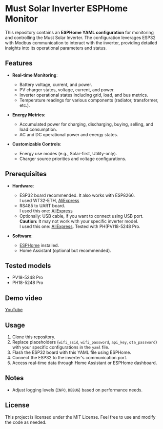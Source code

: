 # Must Solar Inverter ESPHome Monitor

This repository contains an **ESPHome YAML configuration** for monitoring and controlling the Must Solar Inverter. The configuration leverages ESP32 with Modbus communication to interact with the inverter, providing detailed insights into its operational parameters and status.

## Features

- **Real-time Monitoring**:
  - Battery voltage, current, and power.
  - PV charger states, voltage, current, and power.
  - Inverter operational states including grid, load, and bus metrics.
  - Temperature readings for various components (radiator, transformer, etc.).
  
- **Energy Metrics**:
  - Accumulated power for charging, discharging, buying, selling, and load consumption.
  - AC and DC operational power and energy states.

- **Customizable Controls**:
  - Energy use modes (e.g., Solar-first, Utility-only).
  - Charger source priorities and voltage configurations.

## Prerequisites

- **Hardware**:
  - ESP32 board recommended. It also works with ESP8266.  
    I used WT32-ETH, [AliExpress](https://www.aliexpress.com/item/1005006074972994.html)
  - RS485 to UART board.  
    I used this one: [AliExpress](https://www.aliexpress.com/item/1005001621746811.html)
  - Optionally: USB cable, if you want to connect using USB port.  
    **Caution:** It may not work with your specific inverter model.  
    I used this one: [AliExpress](https://www.aliexpress.com/item/1005002358382000.html). Tested with PH(PV)18-5248 Pro.
    
- **Software**:
  - [ESPHome](https://esphome.io/) installed.
  - Home Assistant (optional but recommended).

## Tested models

- PV18-5248 Pro
- PH18-5248 Pro

## Demo video
[YouTube](https://youtu.be/0Ef8nHztPZQ)

## Usage

1. Clone this repository.
2. Replace placeholders (`wifi_ssid`, `wifi_password`, `api_key`, `ota_password`) with your specific configurations in the `yaml` file.
3. Flash the ESP32 board with this YAML file using ESPHome.
4. Connect the ESP32 to the inverter's communication port.
5. Access real-time data through Home Assistant or ESPHome dashboard.

## Notes

- Adjust logging levels (`INFO`, `DEBUG`) based on performance needs.

## License

This project is licensed under the MIT License. Feel free to use and modify the code as needed.

